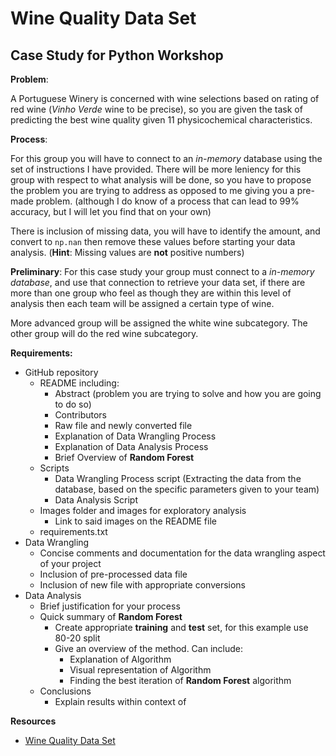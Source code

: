 # Wine Quality Data Set 
## Case Study for Python Workshop

**Problem**:

A Portuguese Winery is concerned with wine selections based on rating of red wine (*Vinho Verde* wine to be precise), so you are given the task of predicting the best wine quality given 11 physicochemical characteristics. 

**Process**: 

For this group you will have to connect to an *in-memory* database using the set of instructions I have provided. There will be more leniency for this group with respect to what analysis will be done, so you have to propose the problem you are trying to address as opposed to me giving you a pre-made problem. (although I do know of a process that can lead to 99% accuracy, but I will let you find that on your own)

There is inclusion of missing data, you will have to identify the amount, and convert to `np.nan` then remove these values before starting your data analysis. (**Hint**: Missing values are **not** positive numbers)

**Preliminary**:
For this case study your group must connect to a *in-memory database*, and use that connection to retrieve your data set, if there are more than one group who feel as though they are within this level of analysis then each team will be assigned a certain type of wine. 

More advanced group will be assigned the white wine subcategory. The other group will do the red wine subcategory. 

**Requirements:**
+ GitHub repository
	+ README including:
		+ Abstract (problem you are trying to solve and how you are going to do so)
		+ Contributors
		+ Raw file and newly converted file
		+ Explanation of Data Wrangling Process
		+ Explanation of Data Analysis Process
		+ Brief Overview of **Random Forest**
	+ Scripts
		+ Data Wrangling Process script (Extracting the data from the database, based on the specific parameters given to your team)
		+ Data Analysis Script 
	+ Images folder and images for exploratory analysis
		+ Link to said images on the README file
	+ requirements.txt
+ Data Wrangling
	+ Concise comments and documentation for the data wrangling aspect of your project
	+ Inclusion of pre-processed data file 
	+ Inclusion of new file with appropriate conversions
+ Data Analysis
	+ Brief justification for your process 
	+ Quick summary of **Random Forest**
	 	+ Create appropriate **training** and **test** set, for this example use 80-20 split
		+ Give an overview of the method. Can include:
			+ Explanation of Algorithm  
			+ Visual representation of Algorithm
			+ Finding the best iteration of **Random Forest** algorithm
	+ Conclusions
		+ Explain results within context of 

**Resources**
+ [Wine Quality Data Set](https://archive.ics.uci.edu/ml/datasets/Wine+Quality)
